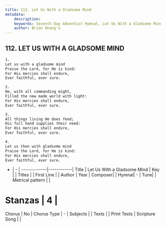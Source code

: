 ```yaml
---
title: 112. Let Us With a Gladsome Mind
metadata:
    description: 
    keywords: Seventh Day Adventist Hymnal, Let Us With a Gladsome Mind, , 
    author: Brian Onang'o
---
```



## 112. LET US WITH A GLADSOME MIND

```txt
1.
Let us with a gladsome mind
Praise the Lord, for He is kind:
For His mercies shall endure,
Ever faithful, ever sure.

2.
He, with all commanding might,
Filled the new made world with light:
For His mercies shall endure,
Ever faithful, ever sure.

3.
All things living He does feed;
His full hand supplies their need:
For His mercies shall endure,
Ever faithful, ever sure.

4.
Let us then with gladsome mind
Praise the Lord, for He is kind:
For His mercies shall endure,
Ever faithful, ever sure.
```

- |   -  |
-------------|------------|
Title | Let Us With a Gladsome Mind |
Key |  |
Titles |  |
First Line |  |
Author | 
Year | 
Composer|  |
Hymnal|  - |
Tune|  |
Metrical pattern | |
# Stanzas | 4 |
Chorus | No |
Chorus Type | - |
Subjects |  |
Texts |  |
Print Texts | 
Scripture Song |  |
  
